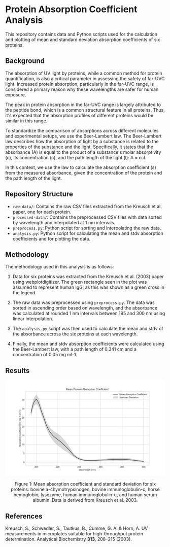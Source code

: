 # Protein Absorption Coefficient Analysis

This repository contains data and Python scripts used for the calculation and plotting of mean and standard deviation absorption coefficients of six proteins.

## Background

The absorption of UV light by proteins, while a common method for protein quantification, is also a critical parameter in assessing the safety of far-UVC light. Increased protein absorption, particularly in the far-UVC range, is considered a primary reason why these wavelengths are safer for human exposure.

The peak in protein absorption in the far-UVC range is largely attributed to the peptide bond, which is a common structural feature in all proteins. Thus, it's expected that the absorption profiles of different proteins would be similar in this range.

To standardize the comparison of absorptions across different molecules and experimental setups, we use the Beer-Lambert law. The Beer-Lambert law describes how the absorption of light by a substance is related to the properties of the substance and the light. Specifically, it states that the absorbance (A) is equal to the product of a substance's molar absorptivity (ε), its concentration (c), and the path length of the light (l): A = εcl.

In this context, we use the law to calculate the absorption coefficient (ε) from the measured absorbance, given the concentration of the protein and the path length of the light. 

## Repository Structure

* `raw-data/`: Contains the raw CSV files extracted from the Kreusch et al. paper, one for each protein.
* `processed-data/`: Contains the preprocessed CSV files with data sorted by wavelength and interpolated at 1 nm intervals.
* `preprocess.py`: Python script for sorting and interpolating the raw data.
* `analysis.py`: Python script for calculating the mean and stdv absorption coefficients and for plotting the data.

## Methodology

The methodology used in this analysis is as follows:

1. Data for six proteins was extracted from the Kreusch et al. (2003) paper using webplotdigitizer. The green rectangle seen in the plot was assumed to represent human IgG, as this was shown as a green cross in the legend.

2. The raw data was preprocessed using `preprocess.py`. The data was sorted in ascending order based on wavelength, and the absorbance was calculated at rounded 1 nm intervals between 195 and 300 nm using linear interpolation.

3. The `analysis.py` script was then used to calculate the mean and stdv of the absorbance across the six proteins at each wavelength.

4. Finally, the mean and stdv absorption coefficients were calculated using the Beer-Lambert law, with a path length of 0.341 cm and a concentration of 0.05 mg ml-1.

## Results

![Mean and Standard Deviation of Absorption Coefficient](absorption-coefficient.png)

<p align="center">
Figure 1: Mean absorption coefficient and standard deviation for six proteins: bovine a-chymotrypsinogen, bovine immunoglobulin-c, horse hemoglobin, lysozyme, human immunoglobulin-c, and human serum albumin. Data is derived from Kreusch et al. 2003.
</p>

## References

Kreusch, S., Schwedler, S., Tautkus, B., Cumme, G. A. & Horn, A. UV measurements in microplates suitable for high-throughput protein determination. Analytical Biochemistry **313**, 208–215 (2003).


